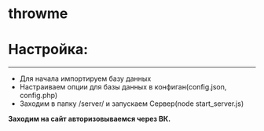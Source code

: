 # throwme

<h1>Настройка:</h1><hr>
<ul>
 <li>Для начала импортируем базу данных</li>
 <li>Настраиваем опции для базы данных в конфиган(config.json, config.php)</li>
 <li>Заходим в папку /server/ и запускаем Сервер(node start_server.js)</li>
</ul
 
 
 

<b>Заходим на сайт авторизовываемся через ВК.</b>
